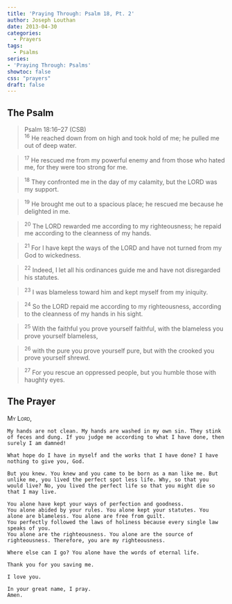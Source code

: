 ```yaml
---
title: 'Praying Through: Psalm 18, Pt. 2'
author: Joseph Louthan
date: 2013-04-30
categories:
  - Prayers
tags:
  - Psalms
series:
- 'Praying Through: Psalms'
showtoc: false
css: "prayers"
draft: false
---
```

## The Psalm

>Psalm 18:16–27 (CSB)  
><sup>16</sup> He reached down from on high and took hold of me; he pulled me out of deep water. 

><sup>17</sup> He rescued me from my powerful enemy and from those who hated me, for they were too strong for me. 

><sup>18</sup> They confronted me in the day of my calamity, but the LORD was my support. 

><sup>19</sup> He brought me out to a spacious place; he rescued me because he delighted in me. 

><sup>20</sup> The LORD rewarded me according to my righteousness; he repaid me according to the cleanness of my hands. 

><sup>21</sup> For I have kept the ways of the LORD and have not turned from my God to wickedness. 

><sup>22</sup> Indeed, I let all his ordinances guide me and have not disregarded his statutes. 

><sup>23</sup> I was blameless toward him and kept myself from my iniquity. 

><sup>24</sup> So the LORD repaid me according to my righteousness, according to the cleanness of my hands in his sight. 

><sup>25</sup> With the faithful you prove yourself faithful, with the blameless you prove yourself blameless, 

><sup>26</sup> with the pure you prove yourself pure, but with the crooked you prove yourself shrewd. 

><sup>27</sup> For you rescue an oppressed people, but you humble those with haughty eyes.
## The Prayer

<div style="font-variant: small-caps;">
  My Lord,
</div>

```text
My hands are not clean. My hands are washed in my own sin. They stink of feces and dung. If you judge me according to what I have done, then surely I am damned!

What hope do I have in myself and the works that I have done? I have nothing to give you, God.

But you knew. You knew and you came to be born as a man like me. But unlike me, you lived the perfect spot less life. Why, so that you would live? No, you lived the perfect life so that you might die so that I may live.

You alone have kept your ways of perfection and goodness.
You alone abided by your rules. You alone kept your statutes. You alone are blameless. You alone are free from guilt.
You perfectly followed the laws of holiness because every single law speaks of you.
You alone are the righteousness. You alone are the source of righteousness. Therefore, you are my righteousness.

Where else can I go? You alone have the words of eternal life.

Thank you for you saving me.

I love you.

In your great name, I pray.
Amen.
```
